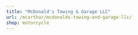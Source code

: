 ```yaml
---
title: "McDonald's Towing & Garage LLC"
url: /mcarthur/mcdonalds-towing-and-garage-llc/
shop: motorcycle
---
```

